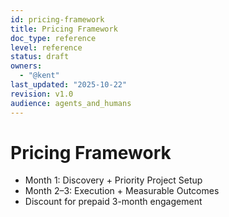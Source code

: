 ```yaml
---
id: pricing-framework
title: Pricing Framework
doc_type: reference
level: reference
status: draft
owners:
  - "@kent"
last_updated: "2025-10-22"
revision: v1.0
audience: agents_and_humans
---
```


# Pricing Framework

- Month 1: Discovery + Priority Project Setup
- Month 2–3: Execution + Measurable Outcomes
- Discount for prepaid 3-month engagement